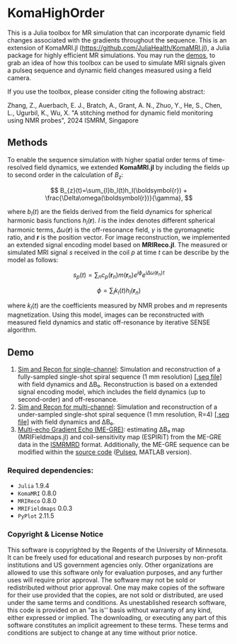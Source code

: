 # KomaHighOrder

This is a Julia toolbox for MR simulation that can incorporate dynamic field changes associated with the gradients throughout the sequence.
This is an extension of KomaMRI.jl (https://github.com/JuliaHealth/KomaMRI.jl), a Julia package for highly efficient MR simulations.
You may run the [demos](https://github.com/BennyZhang-Codes/KomaHighOrder/blob/master/demo), to grab an idea of how this toolbox can be used to simulate MRI signals given a pulseq sequence and dynamic field changes measured using a field camera.

If you use the toolbox, please consider citing the following abstract:

Zhang, Z., Auerbach, E. J., Bratch, A., Grant, A. N., Zhuo, Y., He, S., Chen, L., Ugurbil, K., Wu, X. "A stitching method for dynamic field monitoring using NMR probes", 2024 ISMRM, Singapore

## Methods
To enable the sequence simulation with higher spatial order terms of time-resolved field dynamics, we extended **KomaMRI.jl**  by including the fields up to second order in the calculation of $B_{z}$:

$$
B_{z}(t)=\sum_{l}b_l(t)h_l(\boldsymbol{r}) + \frac{\Delta\omega(\boldsymbol{r})}{\gamma},
$$

where $b_l(t)$ are the fields derived from the field dynamics for spherical harmonic basis functions $h_l(\boldsymbol{r})$. $l$ is the index denotes different spherical harmonic terms, $\Delta\omega(\boldsymbol{r})$ is the off-resonance field, $\gamma$ is the gyromagnetic ratio, and $\boldsymbol{r}$ is the position vector.
For image reconstruction, we implemented an extended signal encoding model based on **MRIReco.jl**. The measured or simulated MRI signal $s$ received in the coil $p$ at time $t$ can be describe by the model as follows:

$$
{s}_p(t)={\sum_n}{c}_p\left({\boldsymbol r}_n\right)m\left({\boldsymbol r}_n\right) {e}^{i \phi}{e}^{i\Delta \omega \left({\boldsymbol r}_n\right){t}}
$$

$$
\phi = {\sum_{l}}{k}_l\left({t} \right){h}_l\left({\boldsymbol r}_n\right)
$$

where $k_l(t)$ are the coefficients measured by NMR probes and $m$ represents magnetization. Using this model, images can be reconstructed with measured field dynamics and static off-resonance by iterative SENSE algorithm.

## Demo
 1. [Sim and Recon for single-channel](https://github.com/BennyZhang-Codes/KomaHighOrder/tree/master/demo/SingleChannel): Simulation and reconstruction of a fully-sampled single-shot spiral sequence (1 mm resolution) [[.seq file]](https://github.com/BennyZhang-Codes/KomaHighOrder/blob/master/demo/SingleChannel/1mm_R1.seq) with field dynamics and ΔB₀. Reconstruction is based on a extended signal encoding model, which includes the field dynamics (up to second-order) and off-resonance.
 2. [Sim and Recon for multi-channel](https://github.com/BennyZhang-Codes/KomaHighOrder/tree/master/demo/MultiChannel): Simulation and reconstruction of a under-sampled single-shot spiral sequence (1 mm resolution, R=4) [[.seq file]](https://github.com/BennyZhang-Codes/KomaHighOrder/blob/master/demo/MultiChannel/xw_sp2d_7T-1mm-200-r4-noSync-fa90.seq) with field dynamics and ΔB₀.
 4. [Multi-echo Gradient Echo (ME-GRE)](https://github.com/BennyZhang-Codes/KomaHighOrder/blob/master/demo/Muti-echo_GRE): estimating ΔB₀ map (MRIFieldmaps.jl) and coil-sensitivity map (ESPIRiT) from the ME-GRE data in the [ISMRMRD](https://github.com/ismrmrd/ismrmrd) format. Additionally, the ME-GRE sequence can be modified within the [source code](https://github.com/BennyZhang-Codes/KomaHighOrder/blob/master/demo/Muti-echo_GRE/pulseq) ([Pulseq](https://github.com/pulseq/pulseq), MATLAB version).


### Required dependencies:
- `Julia` 1.9.4
- `KomaMRI` 0.8.0
- `MRIReco` 0.8.0
- `MRIFieldmaps` 0.0.3
- `PyPlot` 2.11.5

### Copyright & License Notice

This software is copyrighted by the Regents of the University of Minnesota. It can be freely used for educational and research purposes by non-profit institutions and US government agencies only.
Other organizations are allowed to use this software only for evaluation purposes, and any further uses will require prior approval. The software may not be sold or redistributed without prior approval.
One may make copies of the software for their use provided that the copies, are not sold or distributed, are used under the same terms and conditions.
As unestablished research software, this code is provided on an "as is'' basis without warranty of any kind, either expressed or implied.
The downloading, or executing any part of this software constitutes an implicit agreement to these terms. These terms and conditions are subject to change at any time without prior notice.
